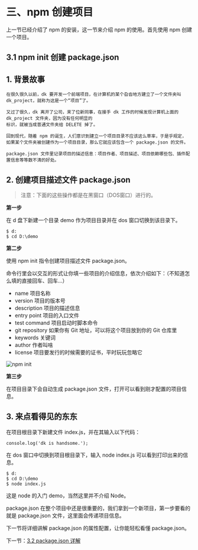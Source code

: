# 三、npm 创建项目

上一节已经介绍了 npm 的安装，这一节来介绍 npm 的使用。首先使用 npm 创建一个项目。

## 3.1 npm init 创建 package.json

## 1. 背景故事 

    在很久很久以前，dk 要开发一个前端项目，在计算机的某个旮沓地方建立了一个文件夹叫 dk_project，就称为这是一个“项目”了。

    又过了很久，dk 离开了公司，来了位新同事，在接手 dk 工作的时候发现计算机上面的 dk_project 文件夹，因为没有任何明显的
    标识，就被当成普通文件夹给 DELETE 掉了。

    回到现代，随着 npm 的诞生，人们意识到建立一个项目目录不应该这么草率，于是乎规定，
    如果某个文件夹被创建作为一个项目目录，那么它就应该包含一个 package.json 的文件。

    package.json 文件里记录项目的描述信息：项目作者、项目描述、项目依赖哪些包、插件配置信息等等数不清的好处。
    
## 2. 创建项目描述文件 package.json

> 注意：下面的这些操作都是在黑窗口（DOS窗口）进行的。

**第一步**

在 d 盘下新建一个目录 demo 作为项目目录并在 dos 窗口切换到该目录下。

```
$ d:
$ cd D:\demo
```

**第二步**

使用 npm init 指令创建项目描述文件 package.json。

命令行里会以交互的形式让你填一些项目的介绍信息，依次介绍如下：（不知道怎么填的直接回车、回车...）

- name 项目名称
- version 项目的版本号
- description 项目的描述信息
- entry point 项目的入口文件
- test command 项目启动时脚本命令
- git repository 如果你有 Git 地址，可以将这个项目放到你的 Git 仓库里
- keywords 关键词
- author 作者叫啥
- license 项目要发行的时候需要的证书，平时玩玩忽略它

![npm init](https://static.oschina.net/uploads/img/201706/29144942_SgJp.png "npm init")

**第三步**

在项目目录下会自动生成 package.json 文件，打开可以看到刚才配置的项目信息。

## 3. 来点看得见的东东

在项目根目录下新建文件 index.js，并在其输入以下代码：

```
console.log('dk is handsome.');
```

在 dos 窗口中切换到项目根目录下，输入 node index.js 可以看到打印出来的信息。


```
$ d:
$ cd D:\demo
$ node index.js
```

这是 node 的入门 demo，当然这里并不介绍 Node。

package.json 在整个项目中还是很重要的，我们拿到一个新项目，第一步要看的就是 package.json 文件，这里面会传递项目信息。

下一节将详细讲解 package.json 的属性配置，让你能轻松看懂 package.json。

下一节：[3.2 package.json 详解](https://github.com/dkvirus/dva/blob/master/book/npm/3.2%20package.json%20%E6%96%87%E4%BB%B6%E8%AF%A6%E8%A7%A3.md "3.2 package.json 详解")

